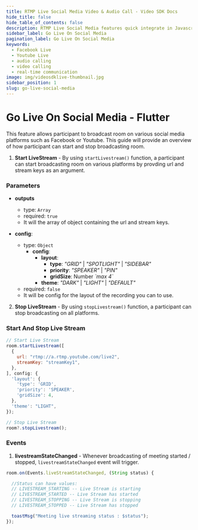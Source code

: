 ```yaml
---
title: RTMP Live Social Media Video & Audio Call - Video SDK Docs
hide_title: false
hide_table_of_contents: false
description: RTMP Live Social Media features quick integrate in Javascript, React JS, Android, IOS, React Native, Flutter with Video SDK to add live video & audio conferencing to your applications.
sidebar_label: Go Live On Social Media
pagination_label: Go Live On Social Media
keywords:
  - Facebook Live
  - Youtube Live
  - audio calling
  - video calling
  - real-time communication
image: img/videosdklive-thumbnail.jpg
sidebar_position: 1
slug: go-live-social-media
---
```


# Go Live On Social Media - Flutter

This feature allows participant to broadcast room on various social media platforms such as Facebook or Youtube.
This guide will provide an overview of how participant can start and stop broadcasting room.

1. **Start LiveStream** - By using `startLivestream()` function, a participant can start broadcasting room on various platforms by provding url and stream keys as an argument.

### Parameters

- **outputs**

  - type: `Array`
  - required: `true`
  - It will the array of object containing the url and stream keys.

- **config**:
  - type: `Object`
    - **config**:
      - **layout**:
        - **type**: _"GRID"_ | _"SPOTLIGHT"_ | _"SIDEBAR"_
        - **priority**: _"SPEAKER"_ | _"PIN"_
        - **gridSize**: Number _\`max 4\`_
      - **theme**: _"DARK"_ | _"LIGHT"_ | _"DEFAULT"_
  - required: `false`
  - It will be config for the layout of the recording you can to use.

2. **Stop LiveStream** - By using `stopLivestream()` function, a participant can stop broadcasting on all platforms.

### Start And Stop Live Stream

```js
// Start Live Stream
room.startLivestream([
  {
    url: "rtmp://a.rtmp.youtube.com/live2",
    streamKey: "streamKey1",
  },
], config: {
  'layout': {
    'type': 'GRID',
    'priority': 'SPEAKER',
    'gridSize': 4,
  },
  'theme': "LIGHT",
});

// Stop Live Stream
room?.stopLivestream();
```

### Events

1. **livestreamStateChanged** - Whenever broadcasting of meeting started / stopped, `livestreamStateChanged` event will trigger.

```js
room.on(Events.liveStreamStateChanged, (String status) {

  //Status can have values:
  // LIVESTREAM_STARTING -- Live Stream is starting
  // LIVESTREAM_STARTED -- Live Stream has started
  // LIVESTREAM_STOPPING -- Live Stream is stopping
  // LIVESTREAM_STOPPED -- Live Stream has stopped

  toastMsg("Meeting live streaming status : $status");
});
```
